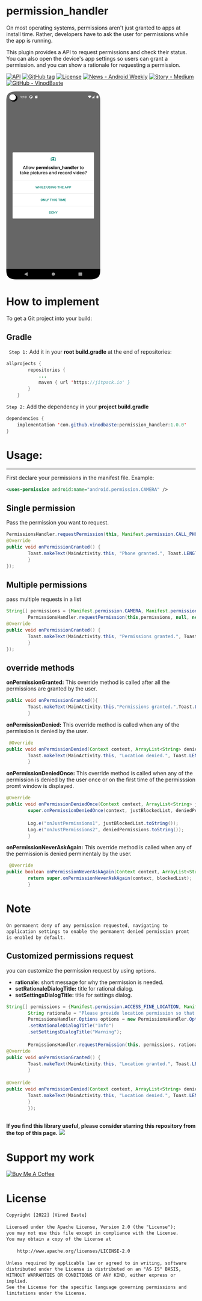 # permission_handler
On most operating systems, permissions aren't just granted to apps at install time. Rather, developers have to ask the user for permissions while the app is running. 

This plugin provides a API to request permissions and check their status. You can also open the device's app settings so users can grant a permission.
and you can show a rationale for requesting a permission.

[![API](https://img.shields.io/badge/API-26%2B-brightgreen.svg?style=flat)](https://android-arsenal.com/api?level=26)
[![GitHub tag](https://img.shields.io/github/tag/vinodbaste/image-compressor?include_prereleases=&sort=semver&color=blue)](https://github.com/vinodbaste/image-compressor/releases/)
[![License](https://img.shields.io/badge/License-Apache_2.0-blue)](#license)
[![News - Android Weekly](https://img.shields.io/badge/News-Android_Weekly-d36f21)](https://androidweekly.net/issues/issue-326)
[![Story - Medium](https://img.shields.io/badge/Story-Medium-2ea44f)](https://medium.com/codex/image-compressor-13dbfd0445a3)
[![GitHub - VinodBaste](https://img.shields.io/badge/GitHub-VinodBaste-4664c6)](https://github.com/vinodbaste/permission_handler)

<img src = "https://github.com/vinodbaste/permission_handler/blob/main/screenshots/Screenshot_20221113_131102.png" width = 250 height = 500 />

# How to implement
To get a Git project into your build:
## Gradle
` Step 1:` Add it in your **root build.gradle**  at the end of repositories:
```java
allprojects {
		repositories {
			...
			maven { url 'https://jitpack.io' }
		}
	}
```

`Step 2:` Add the dependency in your **project build.gradle**
```java
dependencies {
    implementation 'com.github.vinodbaste:permission_handler:1.0.0'
}
```

# Usage:
------

First declare your permissions in the manifest file.
Example:

```xml
<uses-permission android:name="android.permission.CAMERA" />
```

## Single permission
Pass the permission you want to request.
```java
PermissionsHandler.requestPermission(this, Manifest.permission.CALL_PHONE, null, new PermissionHandler() {
@Override
public void onPermissionGranted() {
        Toast.makeText(MainActivity.this, "Phone granted.", Toast.LENGTH_SHORT).show();
        }
});
```

## Multiple permissions
pass multiple requests in a list
```java
String[] permissions = {Manifest.permission.CAMERA, Manifest.permission.WRITE_EXTERNAL_STORAGE};
        PermissionsHandler.requestPermission(this,permissions, null, new PermissionHandler() {
@Override
public void onPermissionGranted() {
        Toast.makeText(MainActivity.this, "Permissions granted.", Toast.LENGTH_SHORT).show();
        }
});
```

## override methods
**onPermissionGranted:**
This override method is called after all the permissions are granted by the user.
```java
public void onPermissionGranted(){
        Toast.makeText(MainActivity.this,"Permissions granted.",Toast.LENGTH_SHORT).show();
        }
```

**onPermissionDenied:**
This override method is called when any of the permission is denied by the user.
```java
 @Override
public void onPermissionDenied(Context context, ArrayList<String> deniedPermissions) {
        Toast.makeText(MainActivity.this, "Location denied.", Toast.LENGTH_SHORT).show();
        }
```

**onPermissionDeniedOnce:**
This override method is called when any of the permission is denied by the user once or on the first time of the permisssion promt window is displayed.
```java
@Override
public void onPermissionDeniedOnce(Context context, ArrayList<String> justBlockedList, ArrayList<String> deniedPermissions) {
        super.onPermissionDeniedOnce(context, justBlockedList, deniedPermissions);

        Log.e("onJustPermissions1", justBlockedList.toString());
        Log.e("onJustPermissions2", deniedPermissions.toString());
        }
```

**onPermissionNeverAskAgain:**
This override method is called when any of the permission is denied perminentaly by the user.
```java
 @Override
public boolean onPermissionNeverAskAgain(Context context, ArrayList<String> blockedList) {
        return super.onPermissionNeverAskAgain(context, blockedList);
        }
```
# Note
```
On permanent deny of any permission requested, navigating to application settings to enable the permanent denied permission promt is enabled by default.
```

## Customized permissions request
you can customize the permission request by using `options`.
* **rationale:** short message for why the permission is needed.
* **setRationaleDialogTitle:** title for rational dialog.
* **setSettingsDialogTitle:** title for settings dialog.
```java
String[] permissions = {Manifest.permission.ACCESS_FINE_LOCATION, Manifest.permission.ACCESS_COARSE_LOCATION};
        String rationale = "Please provide location permission so that you can ...";
        PermissionsHandler.Options options = new PermissionsHandler.Options()
        .setRationaleDialogTitle("Info")
        .setSettingsDialogTitle("Warning");

        PermissionsHandler.requestPermission(this, permissions, rationale, options, new PermissionHandler() {
@Override
public void onPermissionGranted() {
        Toast.makeText(MainActivity.this, "Location granted.", Toast.LENGTH_SHORT).show();
        }

@Override
public void onPermissionDenied(Context context, ArrayList<String> deniedPermissions) {
        Toast.makeText(MainActivity.this, "Location denied.", Toast.LENGTH_SHORT).show();
        }
        });
	
```

**If you find this library useful, please consider starring this repository from the top of this page.**
[![](https://i.imgur.com/oSLuE0e.png)](#)

# Support my work
<a href="https://www.buymeacoffee.com/bastevinod" target="_blank"><img src="https://cdn.buymeacoffee.com/buttons/default-orange.png" alt="Buy Me A Coffee" height="41" width="174"></a>

# License
```
Copyright [2022] [Vinod Baste]

Licensed under the Apache License, Version 2.0 (the "License");
you may not use this file except in compliance with the License.
You may obtain a copy of the License at

    http://www.apache.org/licenses/LICENSE-2.0

Unless required by applicable law or agreed to in writing, software
distributed under the License is distributed on an "AS IS" BASIS,
WITHOUT WARRANTIES OR CONDITIONS OF ANY KIND, either express or implied.
See the License for the specific language governing permissions and
limitations under the License.
```
